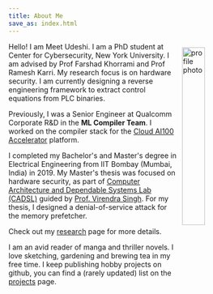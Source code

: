 ```yaml
---
title: About Me
save_as: index.html
---
```


Hello! I am Meet Udeshi. 
<img src="/images/profile.jpg" alt="profile photo" title="Yes, that's me." style="margin: 10px; width: 30%; float:right;"/>
I am a PhD student at Center for Cybersecurity, New York University. I am advised by Prof Farshad Khorrami and Prof Ramesh Karri.
My research focus is on hardware security. I am currently designing a reverse engineering framework to extract control equations from PLC binaries.

Previously, I was a Senior Engineer at Qualcomm Corporate R&D in the **ML Compiler Team**.
I worked on the compiler stack for the
[Cloud AI100 Accelerator](https://www.qualcomm.com/products/cloud-artificial-intelligence) platform.

I completed my Bachelor's and Master's degree in Electrical Engineering from IIT Bombay
(Mumbai, India) in 2019.
My Master's thesis was focused on hardware security,
as part of [Computer Architecture and Dependable Systems Lab (CADSL)](https://www.ee.iitb.ac.in/student/~cadsl/)
guided by [Prof. Virendra Singh](https://www.ee.iitb.ac.in/~viren/). For my thesis, I designed a denial-of-service attack for the memory prefetcher.

Check out my [research](/research) page for more details.

I am an avid reader of manga and thriller novels. I love sketching, gardening and brewing tea in my free time.
I keep publishing hobby projects on github, you can find a (rarely updated) list on the [projects](/hobby) page.
